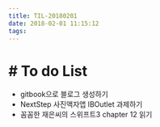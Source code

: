 ```yaml
---
title: TIL-20180201
date: 2018-02-01 11:15:12
tags: 
---
```


# # To do List

- gitbook으로 블로그 생성하기
- NextStep 사진액자앱 IBOutlet 과제하기
- 꼼꼼한 재은씨의 스위프트3 chapter 12 읽기
